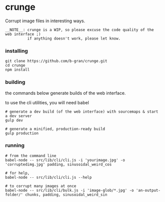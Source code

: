 # crunge
Corrupt image files in interesting ways.

```
__NOTE__: crunge is a WIP, so please excuse the code quality of the web interface ;)
          if anything doesn't work, please let know. 
```

### installing
```
git clone https://github.com/b-gran/crunge.git
cd crunge
npm install
```

### building
the commands below generate builds of the web interface.

to use the cli utilities, you will need babel
```
# generate a dev build (of the web interface) with sourcemaps & start a dev server
gulp dev

# generate a minified, production-ready build
gulp production
```

### running
```
# from the command line
babel-node -- src/lib/cli/cli.js -i 'yourimage.jpg' -o 'corruptedimg.jpg' padding, sinusoidal_weird_cos

# for help, 
babel-node -- src/lib/cli/cli.js --help

# to corrupt many images at once
babel-node -- src/lib/cli/bulk.js -i 'image-glob/*.jpg' -o 'an-output-folder/' chunks, padding, sinusoidal_weird_sin
```
